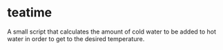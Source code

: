 # teatime

A small script that calculates the amount of cold water to be added to hot
water in order to get to the desired temperature.
